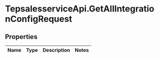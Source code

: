 # TepsalesserviceApi.GetAllIntegrationConfigRequest

## Properties
Name | Type | Description | Notes
------------ | ------------- | ------------- | -------------
